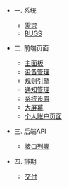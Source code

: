 - 一. 系统 

    - [需求](product/target.md)
    - [BUGS](product/bugs.md)

- 二. 前端页面

    - [主面板](demand/zhu_mian_ban.md)
    - [设备管理](demand/she_bei_guan_li.md)
    - [规则引擎](demand/gui_ze_yin_qing.md)
    - [通知管理](demand/tong_zhi_guan_li.md)
    - [系统设置](demand/xi_tong_she_zhi.md)
    - [大屏幕](demand/da_ping_mu.md)
    - [个人账户页面]()

- 三. 后端API

    - [接口列表](apis/index.md)

- 四. 排期

    - [交付](deadline/deadline1.md)